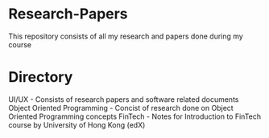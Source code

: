 # Research-Papers
This repository consists of all my research and papers done during my course

# Directory
UI/UX - Consists of research papers and software related documents
Object Oriented Programming - Concist of research done on Object Oriented Programming concepts
FinTech - Notes for Introduction to FinTech course by University of Hong Kong (edX)
